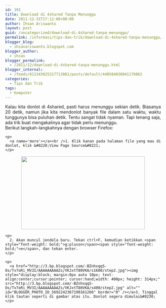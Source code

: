 ```yaml
---
id: 191
title: Download di 4shared Tanpa Menunggu
date: 2011-12-31T17:12:00+00:00
author: Ihsan Ariswanto
layout: post
guid: /uncategorized/download-di-4shared-tanpa-menunggu/
permalink: /informasi/tips-dan-trik/download-di-4shared-tanpa-menunggu/
blogger_blog:
  - ihsanariswanto.blogspot.com
blogger_author:
  - ihsan
blogger_permalink:
  - /2011/12/download-di-4shared-tanpa-menunggu.html
blogger_internal:
  - /feeds/811343025317713881/posts/default/440584038041176062
categories:
  - Tips dan Trik
tags:
  - Komputer
---
```

<div style="text-align: justify;">
  Kalau kita donlot di 4shared, pasti harus menunggu sekian detik. Biasanya 20 detik, namun jika kita mendonlot banyak file dalam satu waktu, waktu tunggunya bisa puluhan detik. Tentu sangat tidak nyaman. Tapi tenang saja, ada trik buat mengakalinya agar tidak perlu menunggu.
</div>

<!--more--->

<div style="text-align: justify;">
  <div style="text-align: justify;">
    <div style="text-align: justify;">
      Berikut langkah-langkahnya dengan browser Firefox:
    </div>
    
    <p>
      <a name='more'></a><br />1. Klik kanan pada halaman file yang mau di donlot, klik &#8220;View Page Source&#8221;
    </p>
  </div>
  
  <p>
    <a href="http://2.bp.blogspot.com/-8Lz669i178E/Tv7lXFVFsmI/AAAAAAAAAZU/ustW6KGMzGs/s1600/step1.jpg"><img style="display:block; margin:0px auto 10px; text-align:center;cursor:pointer; cursor:hand;width: 400px; height: 235px;" src="http://2.bp.blogspot.com/-8Lz669i178E/Tv7lXFVFsmI/AAAAAAAAAZU/ustW6KGMzGs/s400/step1.jpg" alt="" id="BLOGGER_PHOTO_ID_5692239163773268578" border="0" /></a></div> 
    
    <p>
      2. Akan muncul jendela baru. Tekan ctrl+F, kemudian ketikkan <span style="font-weight: bold;">g:pluson</span><span style="font-weight: bold;">e</span>, dan tekan enter.
    </p>
    
    <p>
      <a href="http://3.bp.blogspot.com/-BZnhxqqS-Os/Tv7oRi_MV3I/AAAAAAAAAZs/VKJxtT80VKA/s1600/step2.jpg"><img style="display:block; margin:0px auto 10px; text-align:center;cursor:pointer; cursor:hand;width: 400px; height: 314px;" src="http://3.bp.blogspot.com/-BZnhxqqS-Os/Tv7oRi_MV3I/AAAAAAAAAZs/VKJxtT80VKA/s400/step2.jpg" alt="" id="BLOGGER_PHOTO_ID_5692242367190161266" border="0" /></a>3. Tinggal klik tautan seperti di gambar atas itu. Donlot segera dimulai&#8230;
    </p>